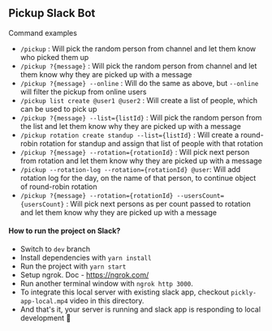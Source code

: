 ## Pickup Slack Bot

Command examples

- `/pickup` : Will pick the random person from channel and let them know who picked them up
- `/pickup ?{message}` : Will pick the random person from channel and let them know why they are picked up with a message
- `/pickup ?{message} --online` : Will do the same as above, but `--online` will filter the pickup from online users
- `/pickup list create @user1 @user2` : Will create a list of people, which can be used to pick up
- `/pickup ?{message} --list={listId}` : Will pick the random person from the list and let them know why they are picked up with a message
- `/pickup rotation create standup --list={listId}` : Will create a round-robin rotation for standup and assign that list of people with that rotation
- `/pickup ?{message} --rotation={rotationId}` : Will pick next person from rotation and let them know why they are picked up with a message
- `/pickup --rotation-log --rotation={rotationId} @user`: Will add rotation log for the day, on the name of that person, to continue object of round-robin rotation
- `/pickup ?{message} --rotation={rotationId} --usersCount={usersCount}` : Will pick next persons as per count passed to rotation and let them know why they are picked up with a message

#### How to run the project on Slack?

- Switch to `dev` branch
- Install dependencies with `yarn install`
- Run the project with `yarn start`
- Setup ngrok. Doc - https://ngrok.com/
- Run another terminal window with `ngrok http 3000`.
- To integrate this local server with existing slack app, checkout `pickly-app-local.mp4` video in this directory.
- And that's it, your server is running and slack app is responding to local development 🎉
